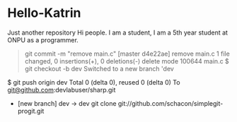 # Hello-Katrin
Just another repository
Hi people. I am a student, I am a 5th year student at ONPU as a programmer.
> git commit -m "remove main.c"
[master d4e22ae] remove main.c
 1 file changed, 0 insertions(+), 0 deletions(-)
 delete mode 100644 main.c
 $ git checkout -b dev
Switched to a new branch 'dev

$ git push origin dev
Total 0 (delta 0), reused 0 (delta 0)
To git@github.com:devlabuser/sharp.git
 * [new branch]      dev -> dev
git clone git://github.com/schacon/simplegit-progit.git
